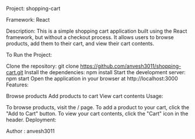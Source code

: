 

Project: shopping-cart

Framework: React

Description: This is a simple shopping cart application built using the React framework, but without a checkout process. It allows users to browse products, add them to their cart, and view their cart contents.

To Run the Project:

Clone the repository: git clone https://github.com/anvesh3011/shopping-cart.git
Install the dependencies: npm install
Start the development server: npm start
Open the application in your browser at http://localhost:3000
Features:

Browse products
Add products to cart
View cart contents
Usage:

To browse products, visit the / page.
To add a product to your cart, click the "Add to Cart" button.
To view your cart contents, click the "Cart" icon in the header.
Deployment:



Author : anvesh3011



